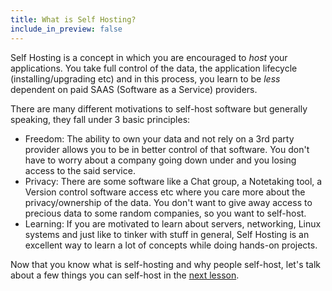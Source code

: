 ```yaml
---
title: What is Self Hosting?
include_in_preview: false
---
```


Self Hosting is a concept in which you are encouraged to _host_ your applications. You take full control of the data, the application lifecycle (installing/upgrading etc) and in this process, you learn to be _less_ dependent on paid SAAS (Software as a Service) providers.

There are many different motivations to self-host software but generally speaking, they fall under 3 basic principles:

- Freedom: The ability to own your data and not rely on a 3rd party provider allows you to be in better control of that software. You don't have to worry about a company going down under and you losing access to the said service.
- Privacy: There are some software like a Chat group, a Notetaking tool, a Version control software access etc where you care more about the privacy/ownership of the data. You don't want to give away access to precious data to some random companies, so you want to self-host.
- Learning: If you are motivated to learn about servers, networking, Linux systems and just like to tinker with stuff in general, Self Hosting is an excellent way to learn a lot of concepts while doing hands-on projects.

Now that you know what is self-hosting and why people self-host, let's talk about a few things you can self-host in the [next lesson](./what-things-can-self-host.md).
